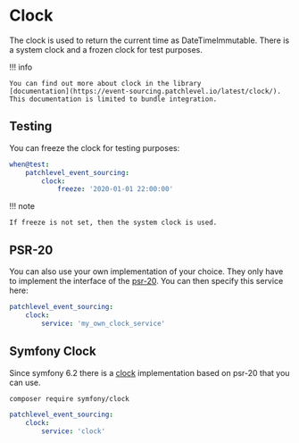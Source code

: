 # Clock

The clock is used to return the current time as DateTimeImmutable. 
There is a system clock and a frozen clock for test purposes.

!!! info

    You can find out more about clock in the library 
    [documentation](https://event-sourcing.patchlevel.io/latest/clock/). 
    This documentation is limited to bundle integration.

## Testing

You can freeze the clock for testing purposes:

```yaml
when@test:
    patchlevel_event_sourcing:
        clock:
            freeze: '2020-01-01 22:00:00'
```

!!! note

    If freeze is not set, then the system clock is used.

## PSR-20

You can also use your own implementation of your choice. 
They only have to implement the interface of the [psr-20](https://www.php-fig.org/psr/psr-20/). 
You can then specify this service here:

```yaml
patchlevel_event_sourcing:
    clock:
        service: 'my_own_clock_service'
```

## Symfony Clock

Since symfony 6.2 there is a [clock](https://symfony.com/doc/current/components/clock.html) implementation 
based on psr-20 that you can use.

```bash
composer require symfony/clock
```

```yaml
patchlevel_event_sourcing:
    clock:
        service: 'clock'
```
